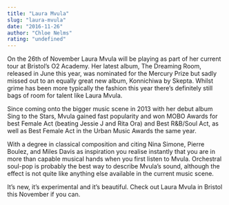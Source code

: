 ```yaml
---
title: "Laura Mvula"
slug: "laura-mvula"
date: "2016-11-26"
author: "Chloe Nelms"
rating: "undefined"
---
```


On the 26th of November Laura Mvula will be playing as part of her current tour at Bristol’s O2 Academy. Her latest album, The Dreaming Room, released in June this year, was nominated for the Mercury Prize but sadly missed out to an equally great new album, Konnichiwa by Skepta. Whilst grime has been more typically the fashion this year there’s definitely still bags of room for talent like Laura Mvula.

Since coming onto the bigger music scene in 2013 with her debut album Sing to the Stars, Mvula gained fast popularity and won MOBO Awards for best Female Act (beating Jessie J and Rita Ora) and Best R&B/Soul Act, as well as Best Female Act in the Urban Music Awards the same year.

With a degree in classical composition and citing Nina Simone, Pierre Boulez, and Miles Davis as inspiration you realise instantly that you are in more than capable musical hands when you first listen to Mvula. Orchestral soul-pop is probably the best way to describe Mvula’s sound, although the effect is not quite like anything else available in the current music scene.

It’s new, it’s experimental and it’s beautiful. Check out Laura Mvula in Bristol this November if you can.
